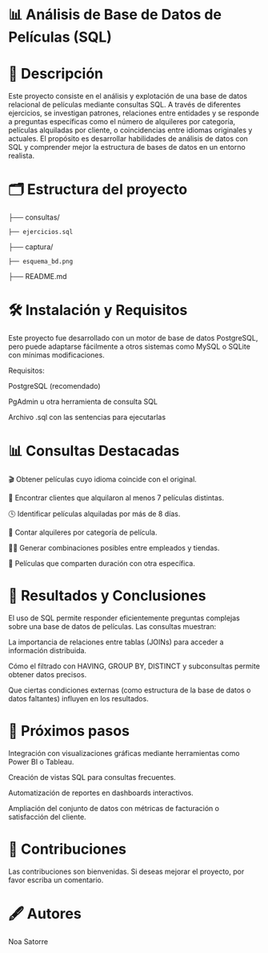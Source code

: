 # 📊 Análisis de Base de Datos de Películas (SQL)

# 📖 Descripción
Este proyecto consiste en el análisis y explotación de una base de datos relacional de películas mediante consultas SQL. A través de diferentes ejercicios, se investigan patrones, relaciones entre entidades y se responde a preguntas específicas como el número de alquileres por categoría, películas alquiladas por cliente, o coincidencias entre idiomas originales y actuales.
El propósito es desarrollar habilidades de análisis de datos con SQL y comprender mejor la estructura de bases de datos en un entorno realista.

# 🗂️ Estructura del proyecto
├── consultas/

	├── ejercicios.sql
 
├── captura/

	├── esquema_bd.png
 
├── README.md

# 🛠️ Instalación y Requisitos
Este proyecto fue desarrollado con un motor de base de datos PostgreSQL, pero puede adaptarse fácilmente a otros sistemas como MySQL o SQLite con mínimas modificaciones.

Requisitos:

PostgreSQL (recomendado)

PgAdmin u otra herramienta de consulta SQL

Archivo .sql con las sentencias para ejecutarlas

# 📊 Consultas Destacadas
🎬 Obtener películas cuyo idioma coincide con el original.

🛒 Encontrar clientes que alquilaron al menos 7 películas distintas.

🕓 Identificar películas alquiladas por más de 8 días.

📂 Contar alquileres por categoría de película.

🧍‍♂️ Generar combinaciones posibles entre empleados y tiendas.

🔁 Películas que comparten duración con otra específica.

# 🔎 Resultados y Conclusiones
El uso de SQL permite responder eficientemente preguntas complejas sobre una base de datos de películas. Las consultas muestran:

La importancia de relaciones entre tablas (JOINs) para acceder a información distribuida.

Cómo el filtrado con HAVING, GROUP BY, DISTINCT y subconsultas permite obtener datos precisos.

Que ciertas condiciones externas (como estructura de la base de datos o datos faltantes) influyen en los resultados.

# 🔄 Próximos pasos
Integración con visualizaciones gráficas mediante herramientas como Power BI o Tableau.

Creación de vistas SQL para consultas frecuentes.

Automatización de reportes en dashboards interactivos.

Ampliación del conjunto de datos con métricas de facturación o satisfacción del cliente.

# 🤝 Contribuciones
Las contribuciones son bienvenidas. Si deseas mejorar el proyecto, por favor escriba un comentario.

# 🖋️ Autores
Noa Satorre

